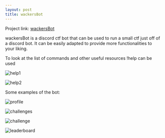 ```yaml
---
layout: post
title: wackersBot
---
```


Project link: [wackersBot](https://github.com/xenonminer/projects/tree/main/wackersBot)

wackersBot is a discord ctf bot that can be used to run a small ctf just off of a discord bot.
It can be easily adapted to provide more functionalities to your liking.

To look at the list of commands and other useful resources !help can be used

![help1](https://user-images.githubusercontent.com/46347858/191701504-f187ee7a-0deb-4d32-9a44-1b06072bf96e.png)

![help2](https://user-images.githubusercontent.com/46347858/191700654-0e64c652-2cbf-49ab-8d74-dc125a455002.png)

Some examples of the bot:

![profile](https://user-images.githubusercontent.com/46347858/191702676-4c64288c-1781-466e-be5f-2b19642d2e2c.png)

![challenges](https://user-images.githubusercontent.com/46347858/191703042-ea5c7193-0788-40e0-98c2-273c0a157609.png)

![challenge](https://user-images.githubusercontent.com/46347858/191701079-0b2e1da0-9bb6-4190-92be-2e115751cb7c.png)

![leaderboard](https://user-images.githubusercontent.com/46347858/191701199-3b974fff-2939-405c-b640-22a6a03918b2.png)


